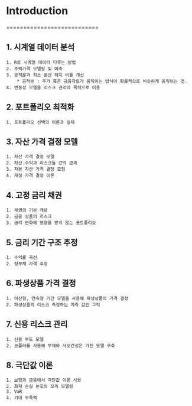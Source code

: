 # Introduction
===========================

## 1. 시계열 데이터 분석
    1. R로 시계열 데이터 다루는 방법
    2. 주택가격 모델링 및 예측
    3. 공적분과 최소 분산 헤지 비율 개선
        * 공적분 : 주가 혹은 금융자료가 움직이는 방식이 확률적으로 비슷하게 움직이는 것.
    4. 변동성 모델을 리스크 관리의 목적으로 이용
## 2. 포트폴리오 최적화
    1. 포트폴리오 선택의 이론과 실제
## 3. 자산 가격 결정 모델
    1. 자산 가격 결정 모델
    2. 자산 수익과 리스크들 간의 관계
    3. 자본 자산 가격 결정 모형
    4. 재정 가격 결정 이론
## 4. 고정 금리 채권
    1. 채권의 기본 개념
    2. 금융 상품의 리스크
    3. 금리 변화에 영향을 받지 않는 포트폴리오
## 5. 금리 기간 구조 추정
    1. 수익률 곡선
    2. 정부채 가격 추정
## 6. 파생상품 가격 결정
    1. 이산형, 연속형 기간 모델을 사용해 파생상품의 가격 결정
    2. 파생상품의 리스크 측정하는 계측 값인 그릭
## 7. 신용 리스크 관리
    1. 신용 부도 모델
    2. 코플러를 사용해 부채와 사오간성은 가진 모델 구축
## 8. 극단값 이론
    1. 보험과 금융에서 극단값 이론 사용
    2. 화재 손실 분포의 꼬리 모델링
    3. VaR
    4. 기대 부족액
